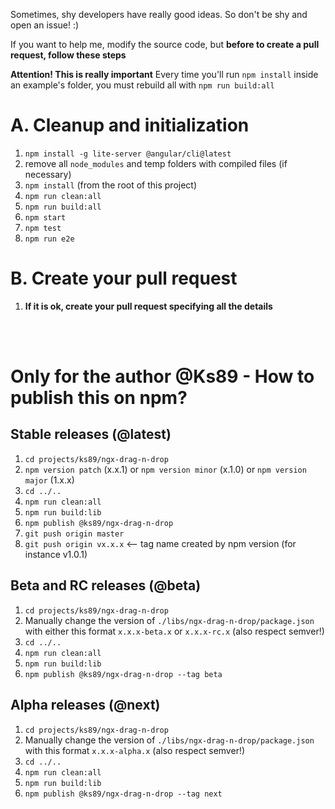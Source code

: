 Sometimes, shy developers have really good ideas. So don't be shy and open an issue! :)

If you want to help me, modify the source code, but **before to create a pull request, follow these steps**

**Attention! This is really important**
Every time you'll run `npm install` inside an example's folder, you must rebuild all with `npm run build:all`

# A. Cleanup and initialization
1. `npm install -g lite-server @angular/cli@latest`
2. remove all `node_modules` and temp folders with compiled files (if necessary)
3. `npm install` (from the root of this project)
4. `npm run clean:all`
5. `npm run build:all`
6. `npm start`
7. `npm test`
8. `npm run e2e`

# B. Create your pull request
1. **If it is ok, create your pull request specifying all the details**

<br/>
<br/>

# Only for the author @Ks89 - How to publish this on npm?

## Stable releases (@latest)
1. `cd projects/ks89/ngx-drag-n-drop`
2. `npm version patch` (x.x.1) or `npm version minor` (x.1.0) or `npm version major` (1.x.x)
3. `cd ../..`
4. `npm run clean:all`
5. `npm run build:lib`
6. `npm publish @ks89/ngx-drag-n-drop`
7. `git push origin master`
8. `git push origin vx.x.x`  <-- tag name created by npm version (for instance v1.0.1)

## Beta and RC releases (@beta)
1. `cd projects/ks89/ngx-drag-n-drop`
2. Manually change the version of `./libs/ngx-drag-n-drop/package.json` with either this format `x.x.x-beta.x` or `x.x.x-rc.x` (also respect semver!)
3. `cd ../..`
4. `npm run clean:all`
5. `npm run build:lib`
6. `npm publish @ks89/ngx-drag-n-drop --tag beta`

## Alpha releases (@next)
1. `cd projects/ks89/ngx-drag-n-drop`
2. Manually change the version of `./libs/ngx-drag-n-drop/package.json` with this format `x.x.x-alpha.x` (also respect semver!)
3. `cd ../..`
4. `npm run clean:all`
5. `npm run build:lib`
6. `npm publish @ks89/ngx-drag-n-drop --tag next`
